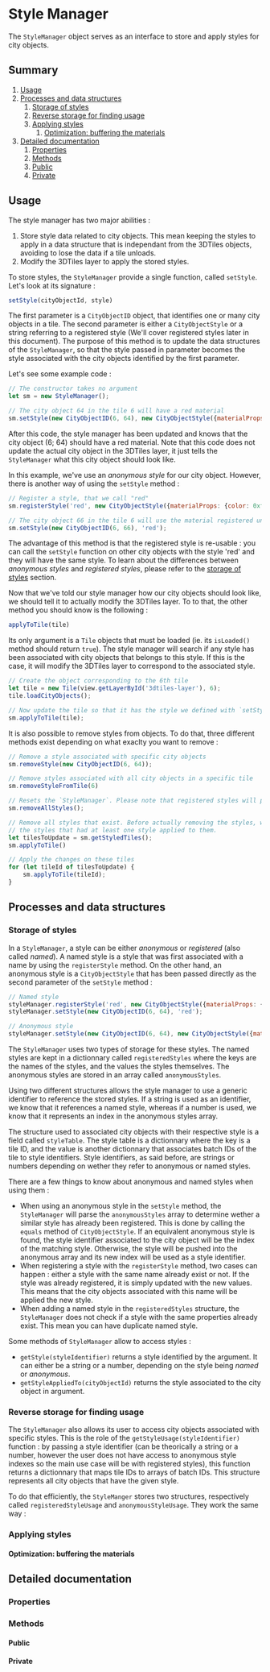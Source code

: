 # Style Manager

The `StyleManager` object serves as an interface to store and apply styles for city objects.

## Summary

1. [Usage](#Usage)
2. [Processes and data structures](#Processes-and-data-structures)
    1. [Storage of styles](#Storage-of-styles)
    2. [Reverse storage for finding usage](#Reverse-storage-for-finding-usage)
    3. [Applying styles](#Applying-styles)
        1. [Optimization: buffering the materials](#Optimization-buffering-the-materials)
3. [Detailed documentation](#Detailed-documentation)
    1. [Properties](#Properties)
    2. [Methods](#Methods)
      3. [Public](#Public)
      4. [Private](#Private)

## Usage

The style manager has two major abilities :

1. Store style data related to city objects. This mean keeping the styles to apply in a data structure that is independant from the 3DTiles objects, avoiding to lose the data if a tile unloads.
2. Modify the 3DTiles layer to apply the stored styles.

To store styles, the `StyleManager` provide a single function, called `setStyle`. Let's look at its signature :

```js
setStyle(cityObjectId, style)
```

The first parameter is a `CityObjectID` object, that identifies one or many city objects in a tile. The second parameter is either a `CityObjectStyle` or a string referring to a registered style (We'll cover registered styles later in this document). The purpose of this method is to update the data structures of the `StyleManager`, so that the style passed in parameter becomes the style associated with the city objects identified by the first parameter.

Let's see some example code :

```js
// The constructor takes no argument
let sm = new StyleManager();

// The city object 64 in the tile 6 will have a red material
sm.setStyle(new CityObjectID(6, 64), new CityObjectStyle({materialProps: {color: 0xff0000}});
```

After this code, the style manager has been updated and knows that the city object (6; 64) should have a red material. Note that this code does not update the actual city object in the 3DTiles layer, it just tells the `StyleManager` what this city object should look like.

In this example, we've use an _anonymous style_ for our city object. However, there is another way of using the `setStyle` method :

```js
// Register a style, that we call "red"
sm.registerStyle('red', new CityObjectStyle({materialProps: {color: 0xff0000}});

// The city object 66 in the tile 6 will use the material registered under the name 'red'
sm.setStyle(new CityObjectID(6, 66), 'red');
```

The advantage of this method is that the registered style is re-usable : you can call the `setStyle` function on other city objects with the style 'red' and they will have the same style. To learn about the differences between _anonymous styles_ and _registered styles_, please refer to the [storage of styles](#Storage-of-styles) section.

Now that we've told our style manager how our city objects should look like, we should tell it to actually modify the 3DTiles layer. To to that, the other method you should know is the following :

```js
applyToTile(tile)
```

Its only argument is a `Tile` objects that must be loaded (ie. its `isLoaded()` method should return `true`). The style manager will search if any style has been associated with city objects that belongs to this style. If this is the case, it will modify the 3DTiles layer to correspond to the associated style.

```js
// Create the object corresponding to the 6th tile
let tile = new Tile(view.getLayerById('3dtiles-layer'), 6);
tile.loadCityObjects();

// Now update the tile so that it has the style we defined with `setStyle`
sm.applyToTile(tile);
```

It is also possible to remove styles from objects. To do that, three different methods exist depending on what exaclty you want to remove :

```js
// Remove a style associated with specific city objects
sm.removeStyle(new CityObjectID(6, 64));

// Remove styles associated with all city objects in a specific tile
sm.removeStyleFromTile(6)

// Resets the `StyleManager`. Please note that registered styles will persist
sm.removeAllStyles();

// Remove all styles that exist. Before actually removing the styles, we store
// the styles that had at least one style applied to them.
let tilesToUpdate = sm.getStyledTiles();
sm.applyToTile()

// Apply the changes on these tiles
for (let tileId of tilesToUpdate) {
    sm.applyToTile(tileId);
}
```

## Processes and data structures

### Storage of styles

In a `StyleManager`, a style can be either _anonymous_ or _registered_ (also called _named_). A named style is a style that was first associated with a name by using the `registerStyle` method. On the other hand, an anonymous style is a `CityObjectStyle` that has been passed directly as the second parameter of the `setStyle` method :

```js
// Named style
styleManager.registerStyle('red', new CityObjectStyle({materialProps: {color: 0xff0000}}));
styleManager.setStyle(new CityObjectID(6, 64), 'red');

// Anonymous style
styleManager.setStyle(new CityObjectID(6, 64), new CityObjectStyle({materialProps: {color: 0xff0000}}));
```

The `StyleManager` uses two types of storage for these styles. The named styles are kept in a dictionnary called `registeredStyles` where the keys are the names of the styles, and the values the styles themselves. The anonymous styles are stored in an array called `anonymousStyles`.

Using two different structures allows the style manager to use a generic identifier to reference the stored styles. If a string is used as an identifier, we know that it references a named style, whereas if a number is used, we know that it represents an index in the anonymous styles array.

The structure used to associated city objects with their respective style is a field called `styleTable`. The style table is a dictionnary where the key is a tile ID, and the value is another dictionnary that associates batch IDs of the tile to style identifiers. Style identifiers, as said before, are strings or numbers depending on wether they refer to anonymous or named styles.

There are a few things to know about anonymous and named styles when using them :

- When using an anonymous style in the `setStyle` method, the `StyleManager` will parse the `anonymousStyles` array to determine wether a similar style has already been registered. This is done by calling the `equals` method of `CityObjectStyle`. If an equivalent anonymous style is found, the style identifier associated to the city object will be the index of the matching style. Otherwise, the style will be pushed into the anonymous array and its new index will be used as a style identifier.
- When registering a style with the `registerStyle` method, two cases can happen : either a style with the same name already exist or not. If the style was already registered, it is simply updated with the new values. This means that the city objects associated with this name will be applied the new style.
- When adding a named style in the `registeredStyles` structure, the `StyleManager` does not check if a style with the same properties already exist. This mean you can have duplicate named style.

Some methods of `StyleManager` allow to access styles :

- `getStyle(styleIdentifier)` returns a style identified by the argument. It can either be a string or a number, depending on the style being _named_ or _anonymous_.
- `getStyleAppliedTo(cityObjectId)` returns the style associated to the city object in argument.

### Reverse storage for finding usage

The `StyleManager` also allows its user to access city objects associated with specific styles. This is the role of the `getStyleUsage(styleIdentifier)` function : by passing a style identifier (can be theorically a string or a number, however the user does not have access to anonymous style indexes so the main use case will be with registered styles), this function returns a dictionnary that maps tile IDs to arrays of batch IDs. This structure represents all city objects that have the given style.

To do that efficiently, the `StyleManger` stores two structures, respectively called `registeredStyleUsage` and `anonymousStyleUsage`. They work the same way : 

### Applying styles

#### Optimization: buffering the materials

## Detailed documentation

### Properties

### Methods

#### Public

#### Private

